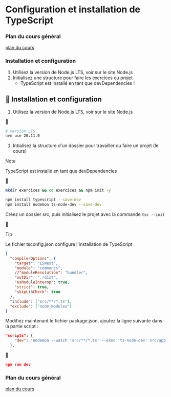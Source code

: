 # Configuration et installation de TypeScript 

### Plan du cours général

[plan du cours](../../01_ORGA/00_plan.md)

### Installation et configuration

1. Utilisez la version de Node.js LTS, voir sur le site Node.js
1. Initialisez une structure pour faire les exercices ou projet
   - TypeScript est installé en tant que devDependencies !

## :rocket: Installation et configuration

1. Utilisez la version de Node.js LTS, voir sur le site Node.js

:shell:

```bash
# version LTS
nvm use 20.11.0
```

1. Intialisez la structure d'un dossier pour travailler ou faire un projet (le cours)

>[!NOTE]
>TypeScript est installé en tant que devDependencies
   
:shell:

```bash
mkdir exercices && cd exercices && npm init -y 

npm install typescript --save-dev
npm install nodemon ts-node-dev --save-dev
```  

Créez un dossier src, puis initialisez le projet avec la commande `tsc --init`

:rocket:

> [!TIP]
> Le fichier tsconfig.json configure l'installation de TypeScript

```json
{
  "compilerOptions": {
    "target": "ESNext",                                  
    "module": "commonjs",                                 
    //"moduleResolution": "bundler",                    
    "outDir": "./dist",                                  
    "esModuleInterop": true,                             
    "strict": true,                                      
    "skipLibCheck": true                                
  },
  "include": ["src/**/*.ts"],
  "exclude": ["node_modules"]
}
```

Modifiez maintenant le fichier package.json, ajoutez la ligne suivante dans la partie script :

```json
"scripts": {
    "dev": "nodemon --watch 'src/**/*.ts' --exec 'ts-node-dev' src/app.ts"
  },
```

:shell:

```json
npm run dev
```

### Plan du cours général

[plan du cours](../../01_ORGA/00_plan.md)

